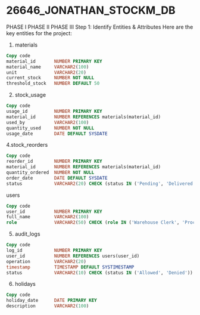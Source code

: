 # 26646_JONATHAN_STOCKM_DB
PHASE I
PHASE II
PHASE III
Step 1: Identify Entities & Attributes
Here are the key entities for the project:

1. materials
```sql
Copy code
material_id       NUMBER PRIMARY KEY  
material_name     VARCHAR2(100)  
unit              VARCHAR2(20)  
current_stock     NUMBER NOT NULL  
threshold_stock   NUMBER DEFAULT 50
```
2. stock_usage
```sql
Copy code
usage_id          NUMBER PRIMARY KEY  
material_id       NUMBER REFERENCES materials(material_id)  
used_by           VARCHAR2(100)  
quantity_used     NUMBER NOT NULL  
usage_date        DATE DEFAULT SYSDATE
```
4.stock_reorders
```sql
Copy code
reorder_id        NUMBER PRIMARY KEY  
material_id       NUMBER REFERENCES materials(material_id)  
quantity_ordered  NUMBER NOT NULL  
order_date        DATE DEFAULT SYSDATE  
status            VARCHAR2(20) CHECK (status IN ('Pending', 'Delivered', 'Cancelled'))
```
users
```sql
Copy code
user_id           NUMBER PRIMARY KEY  
full_name         VARCHAR2(100)  
role              VARCHAR2(50) CHECK (role IN ('Warehouse Clerk', 'Procurement Officer', 'Admin'))
```

5. audit_logs
```sql
Copy code
log_id            NUMBER PRIMARY KEY  
user_id           NUMBER REFERENCES users(user_id)  
operation         VARCHAR2(20)  
timestamp         TIMESTAMP DEFAULT SYSTIMESTAMP  
status            VARCHAR2(10) CHECK (status IN ('Allowed', 'Denied'))
```
6. holidays
```sql
Copy code
holiday_date      DATE PRIMARY KEY  
description       VARCHAR2(100)
```
